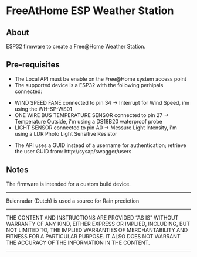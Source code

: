 # FreeAtHome ESP Weather Station

## About ##
ESP32 firmware to create a Free@Home Weather Station.</br>

## Pre-requisites ##
- The Local API must be enable on the Free@Home system access point
- The supported device is a ESP32 with the following perhipals connected:
* WIND SPEED FANE connected to pin 34 -> Interrupt for Wind Speed, i'm using the WH-SP-WS01
* ONE WIRE BUS TEMPERATURE SENSOR connected to pin 27 -> Temperature Outside, i'm using a DS18B20 waterproof probe
* LIGHT SENSOR connected to pin A0 -> Messure Light Intensity, i'm using a LDR Photo Light Sensitive Resistor
- The API uses a GUID instead of a username for authentication; retrieve the user GUID from:
http://sysap/swagger/users


## Notes ##
The firmware is intended for a custom build device.
***
Buienradar (Dutch) is used a source for Rain prediction
***
THE CONTENT AND INSTRUCTIONS ARE PROVIDED “AS IS” WITHOUT WARRANTY OF ANY KIND, EITHER EXPRESS OR IMPLIED, INCLUDING, BUT NOT LIMITED TO, THE IMPLIED WARRANTIES OF MERCHANTABILITY AND FITNESS FOR A PARTICULAR PURPOSE. IT ALSO DOES NOT WARRANT THE ACCURACY OF THE INFORMATION IN THE CONTENT.
***
